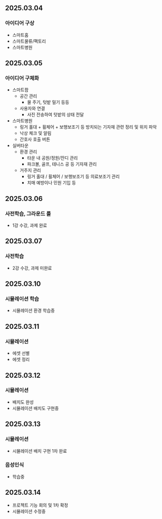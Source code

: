 
## 2025.03.04
### 아이디어 구상
- 스마트홈
- 스마트물류/팩토리
- 스마트병원

## 2025.03.05
### 아이디어 구체화
- 스마트팜
    - 공간 관리
        - 물 주기, 텃밭 밀기 등등
    - 사용자와 연결
        - 사진 전송하여 텃밭의 상태 전달
- 스마트병원
    - 링거 홀대 + 휠체어 + 보행보조기 등 방치되는 기자재 관련 정리 및 위치 파악
    - 낙상 체크 및 알림
    - 간호사 호출 버튼
- 실버타운
    - 환경 관리
        - 타운 내 공원/정원/잔디 관리
        - 파크볼, 골프, 테니스 공 등 기자재 관리
    - 거주지 관리
        - 링거 홀대 / 휠체어 / 보행보조기 등 의료보조기 관리
        - 치매 예방이나 민원 기입 등


## 2025.03.06
### 사전학습, 그라운드 룰
- 1강 수강, 과제 완료

## 2025.03.07
### 사전학습
- 2강 수강, 과제 미완료

## 2025.03.10
### 시뮬레이션 학습
- 시뮬레이션 환경 학습중

## 2025.03.11
### 시뮬레이션 
- 에셋 선별
- 에셋 정리

## 2025.03.12
### 시뮬레이션
- 배치도 완성
- 시뮬레이션 배치도 구현중

## 2025.03.13
### 시뮬레이션
- 시뮬레이션 배치 구현 1차 완료
### 음성인식
- 학습중

## 2025.03.14
- 프로젝트 기능 회의 및 1차 확정
- 시뮬레이션 수정중
